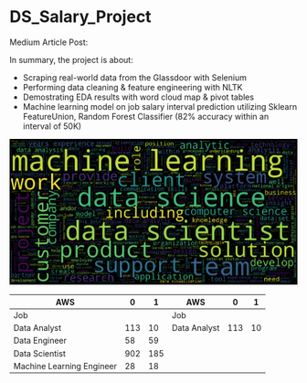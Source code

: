 # DS_Salary_Project

Medium Article Post: 

In summary, the project is about:
- Scraping real-world data from the Glassdoor with Selenium
- Performing data cleaning & feature engineering with NLTK
- Demostrating EDA results with word cloud map & pivot tables 
- Machine learning model on job salary interval prediction utilizing Sklearn FeatureUnion, Random Forest Classifier (82% accuracy within an interval of 50K) 

![ScreenShot](https://github.com/Kizuna-Cheng/DS_Salary_Project/blob/main/Word_cloud.png)

AWS | 0 | 1 |                                                    AWS | 0 | 1 |
--- | --- | --- |                                                --- | --- | --- | 
Job |   |   |                                                    Job |   |   |
Data Analyst | 113 | 10 |                                        Data Analyst | 113 | 10 | 
Data Engineer | 58 | 59 | 
Data Scientist | 902 | 185 | 
Machine Learning Engineer | 28 | 18 | 


